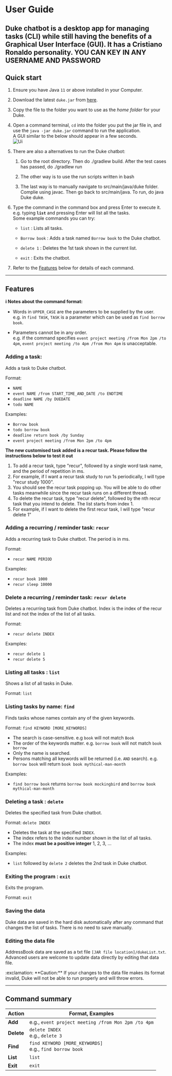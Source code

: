 # User Guide 

Duke chatbot is a **desktop app for managing tasks** (CLI) while still having the benefits of a Graphical User Interface (GUI). It has a Cristiano Ronaldo personality.
**YOU CAN KEY IN ANY USERNAME AND PASSWORD**
--------------------------------------------------------------------------------------------------------------------

## Quick start

1. Ensure you have Java `11` or above installed in your Computer.

1. Download the latest `duke.jar` from [here](https://github.com/ARPspoofing/ip/releases/tag/v0.2).

1. Copy the file to the folder you want to use as the _home folder_ for your Duke.

1. Open a command terminal, `cd` into the folder you put the jar file in, and use the `java -jar duke.jar` command to run the application.<br>
   A GUI similar to the below should appear in a few seconds.<br>
   ![Ui](Ui.png)

1. There are also a alternatives to run the Duke chatbot:
    1. Go to the root directory. Then do ./gradlew build. After the test cases has
       passed, do ./gradlew run

    1. The other way is to use the run scripts written in bash

    1. The last way is to manually navigate to src/main/java/duke folder. Complie
       using javac. Then go back to src/main/java. To run, do java Duke duke.

1. Type the command in the command box and press Enter to execute it. e.g. typing **`list`** and pressing Enter will list all the tasks.<br>
   Some example commands you can try:

    * `list` : Lists all tasks.

    * `Borrow book` : Adds a task named `Borrow book` to the Duke chatbot.

    * `delete 1` : Deletes the 1st task shown in the current list.

    * `exit` : Exits the chatbot.

1. Refer to the [Features](#features) below for details of each command.

--------------------------------------------------------------------------------------------------------------------

## Features

<div markdown="block" class="alert alert-info">

**:information_source: Notes about the command format:**<br>

* Words in `UPPER_CASE` are the parameters to be supplied by the user.<br>
  e.g. in `find TASK`, `TASK` is a parameter which can be used as `find borrow book`.

* Parameters cannot be in any order.<br>
  e.g. if the command specifies `event project meeting /from Mon 2pm /to 4pm`, `event project meeting /to 4pm /from Mon 4pm` is unacceptable.

</div>

### Adding a task: ` `

Adds a task to Duke chatbot.

Format:
- `NAME`
- `event NAME /from START_TIME_AND_DATE /to ENDTIME`
- `deadline NAME /by DUEDATE`
- `todo NAME`

Examples:
* `Borrow book`
* `todo borrow book`
* `deadline return book /by Sunday`
* `event project meeting /from Mon 2pm /to 4pm`

**The new customised task added is a recur task. Please follow the
instructions below to test it out**

1. To add a recur task, type "recur", followed by a single word task name, and
   the period of repetition in ms.
2. For example, if I want a recur task study to run 1s periodically, I will
   type "recur study 1000".
3. You should see the recur task popping up. You will be able to do other
   tasks meanwhile since the recur task runs on a different thread.
4. To delete the recur task, type "recur delete", followed by the nth recur
   task that you intend to delete. The list starts from index 1.
5. For example, if I want to delete the first recur task, I will type "recur
   delete 1"

### Adding a recurring / reminder task: `recur`

Adds a recurring task to Duke chatbot. The period is in ms.

Format:
- `recur NAME PERIOD`

Examples:
* `recur book 1000`
* `recur sleep 10000`

### Delete a recurring / reminder task: `recur delete`

Deletes a recurring task from Duke chatbot. Index is the index of the recur list and not the index of the list of all tasks.

Format:
- `recur delete INDEX`

Examples:
* `recur delete 1`
* `recur delete 5`

### Listing all tasks : `list`

Shows a list of all tasks in Duke.

Format: `list`

### Listing tasks by name: `find`

Finds tasks whose names contain any of the given keywords.

Format: `find KEYWORD [MORE_KEYWORDS]`

* The search is case-sensitive. e.g `book` will not match `Book`
* The order of the keywords matter. e.g. `borrow book` will not match `book borrow`
* Only the name is searched.
* Persons matching all keywords will be returned (i.e. `AND` search).
  e.g. `borrow book` will return `book book mythical-man-month`

Examples:
* `find borrow book` returns `borrow book mockingbird` and `borrow book mythical-man-month`<br>

### Deleting a task : `delete`

Deletes the specified task from Duke chatbot.

Format: `delete INDEX`

* Deletes the task at the specified `INDEX`.
* The index refers to the index number shown in the list of all tasks.
* The index **must be a positive integer** 1, 2, 3, …​

Examples:
* `list` followed by `delete 2` deletes the 2nd task in Duke chatbot.

### Exiting the program : `exit`

Exits the program.

Format: `exit`

### Saving the data

Duke data are saved in the hard disk automatically after any command that changes the list of tasks. There is no need to save manually.

### Editing the data file

AddressBook data are saved as a txt file `[JAR file location]/dukeList.txt`. Advanced users are welcome to update data directly by editing that data file.

<div markdown="span" class="alert alert-warning">:exclamation: **Caution:**
If your changes to the data file makes its format invalid, Duke will not be able to run properly and will throw errors.
</div>

--------------------------------------------------------------------------------------------------------------------

## Command summary

Action | Format, Examples
--------|------------------
**Add** | e.g., `event project meeting /from Mon 2pm /to 4pm`
**Delete** | `delete INDEX`<br> e.g., `delete 3`
**Find** | `find KEYWORD [MORE_KEYWORDS]`<br> e.g., `find borrow book`
**List** | `list`
**Exit** | `exit`
